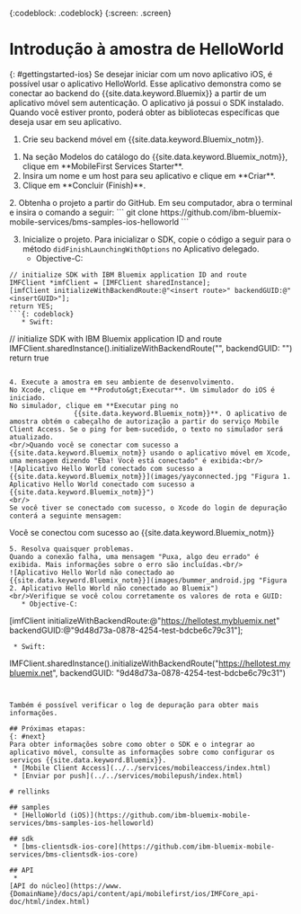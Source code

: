 <!-- Attribute definitions -->
{:codeblock: .codeblock}
{:screen: .screen}

# Introdução à amostra de HelloWorld
{: #gettingstarted-ios}
Se desejar iniciar com um novo aplicativo iOS, é possível usar o aplicativo HelloWorld. Esse aplicativo demonstra como se conectar ao backend do {{site.data.keyword.Bluemix}} a partir de um aplicativo móvel sem autenticação. O aplicativo já possui o SDK instalado. Quando você estiver pronto, poderá obter as bibliotecas específicas que deseja usar em seu aplicativo.

1. Crie seu backend móvel em {{site.data.keyword.Bluemix_notm}}.
<ol>
	<li>Na seção Modelos do catálogo do {{site.data.keyword.Bluemix_notm}}, clique em **MobileFirst Services Starter**.</li>
    <li>Insira um nome e um host para seu aplicativo e clique em **Criar**.</li>
    <li>Clique em **Concluir (Finish)**. </li>
</ol>
2. Obtenha o projeto a partir do GitHub.
Em seu computador, abra o terminal e insira o comando a seguir:
```
git clone https://github.com/ibm-bluemix-mobile-services/bms-samples-ios-helloworld
```

3. Inicialize o projeto.
Para inicializar o SDK, copie o código a seguir para o método `didFinishLaunchingWithOptions` no Aplicativo delegado.
   * Objective-C:
```
// initialize SDK with IBM Bluemix application ID and route
IMFClient *imfClient = [IMFClient sharedInstance];
[imfClient initializeWithBackendRoute:@"<insert route>" backendGUID:@"<insertGUID>"];
return YES;
```{: codeblock}
   * Swift:
```
// initialize SDK with IBM Bluemix application ID and route
IMFClient.sharedInstance().initializeWithBackendRoute("<insert
route>", backendGUID: "<insertGUID>") return true
```{: codeblock}

4. Execute a amostra em seu ambiente de desenvolvimento.
No Xcode, clique em **Produto&gt;Executar**. Um simulador do iOS é iniciado.
No simulador, clique em **Executar ping no
                {{site.data.keyword.Bluemix_notm}}**. O aplicativo de amostra obtém o cabeçalho de autorização a partir do serviço Mobile Client Access. Se o ping for bem-sucedido, o texto no simulador será atualizado.
<br/>Quando você se conectar com sucesso a {{site.data.keyword.Bluemix_notm}} usando o aplicativo móvel em Xcode, uma mensagem dizendo "Eba! Você está conectado" é exibida:<br/>
![Aplicativo Hello World conectado com sucesso a {{site.data.keyword.Bluemix_notm}}](images/yayconnected.jpg "Figura 1. Aplicativo Hello World conectado com sucesso a {{site.data.keyword.Bluemix_notm}}")
<br/>
Se você tiver se conectado com sucesso, o Xcode do login de depuração conterá a seguinte mensagem:
```
Você se conectou com sucesso ao {{site.data.keyword.Bluemix_notm}}
```
5. Resolva quaisquer problemas.
Quando a conexão falha, uma mensagem "Puxa, algo deu errado" é exibida. Mais informações sobre o erro são incluídas.<br/>
![Aplicativo Hello World não conectado ao {{site.data.keyword.Bluemix_notm}}](images/bummer_android.jpg "Figura 2. Aplicativo Hello World não conectado ao Bluemix")
<br/>Verifique se você colou corretamente os valores de rota e GUID:
   * Objective-C:
  ```
  [imfClient initializeWithBackendRoute:@"https://hellotest.mybluemix.net"
  backendGUID:@"9d48d73a-0878-4254-test-bdcbe6c79c31"];
  ``` {: codeblock}
   * Swift:
  ```
  IMFClient.sharedInstance().initializeWithBackendRoute("https://hellotest.mybluemix.net", backendGUID: "9d48d73a-0878-4254-test-bdcbe6c79c31")
  ```{: codeblock}


Também é possível verificar o log de depuração para obter mais informações.

## Próximas etapas:
{: #next}
Para obter informações sobre como obter o SDK e o integrar ao aplicativo móvel, consulte as informações sobre como configurar os serviços {{site.data.keyword.Bluemix}}.
   * [Mobile Client Access](../../services/mobileaccess/index.html)
   * [Enviar por push](../../services/mobilepush/index.html)

# rellinks

## samples
   * [HelloWorld (iOS)](https://github.com/ibm-bluemix-mobile-services/bms-samples-ios-helloworld)

## sdk
   * [bms-clientsdk-ios-core](https://github.com/ibm-bluemix-mobile-services/bms-clientsdk-ios-core)

## API
   *
[API do núcleo](https://www.{DomainName}/docs/api/content/api/mobilefirst/ios/IMFCore_api-doc/html/index.html)
